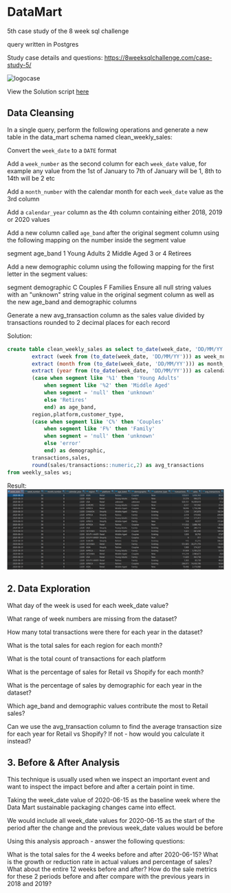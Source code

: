# DataMart
5th case study of the 8 week sql challenge

query written in Postgres


Study case details and questions: https://8weeksqlchallenge.com/case-study-5/

![logocase](https://8weeksqlchallenge.com/images/case-study-designs/5.png)

View the Solution script [here](https://github.com/EwaoluwaO/8-week-sql-challenge/blob/fc97a56282fb062f915f7da75b18fbad6ea7e19d/DataMart/DataMartScript.sql)
## Data Cleansing
In a single query, perform the following operations and generate a new table in the data_mart schema named clean_weekly_sales:

Convert the `week_date` to a `DATE` format

Add a `week_number` as the second column for each `week_date` value, for example any value from the 1st of January to 7th of January will be 1, 8th to 14th will be 2 etc

Add a `month_number` with the calendar month for each `week_date` value as the 3rd column

Add a `calendar_year` column as the 4th column containing either 2018, 2019 or 2020 values

Add a new column called `age_band` after the original segment column using the following mapping on the number inside the segment value

segment	age_band
1	Young Adults
2	Middle Aged
3 or 4	Retirees

Add a new demographic column using the following mapping for the first letter in the segment values:

segment	demographic
C	Couples
F	Families
Ensure all null string values with an "unknown" string value in the original segment column as well as the new age_band and demographic columns

Generate a new avg_transaction column as the sales value divided by transactions rounded to 2 decimal places for each record

Solution:
```sql
create table clean_weekly_sales as select to_date(week_date, 'DD/MM/YY') as week_date,
		extract (week from (to_date(week_date, 'DD/MM/YY'))) as week_number,
		extract (month from (to_date(week_date, 'DD/MM/YY'))) as month_number,
		extract (year from (to_date(week_date, 'DD/MM/YY'))) as calendar_year,
		(case when segment like '%1' then 'Young Adults'
			when segment like '%2' then 'Middle Aged'
			when segment = 'null' then 'unknown'
			else 'Retires'
			end) as age_band,
		region,platform,customer_type,
		(case when segment like 'C%' then 'Couples'
			when segment like 'F%' then 'Family'
			when segment = 'null' then 'unknown'
			else 'error'
			end) as demographic,
		transactions,sales,
		round(sales/transactions::numeric,2) as avg_transactions
from weekly_sales ws;
```
Result:
![table0](results/Table0.png)

## 2. Data Exploration
What day of the week is used for each week_date value?

What range of week numbers are missing from the dataset?

How many total transactions were there for each year in the dataset?

What is the total sales for each region for each month?

What is the total count of transactions for each platform

What is the percentage of sales for Retail vs Shopify for each month?

What is the percentage of sales by demographic for each year in the dataset?

Which age_band and demographic values contribute the most to Retail sales?

Can we use the avg_transaction column to find the average transaction size for each year for Retail vs Shopify? If not - how would you calculate it instead?
## 3. Before & After Analysis
This technique is usually used when we inspect an important event and want to inspect the impact before and after a certain point in time.

Taking the week_date value of 2020-06-15 as the baseline week where the Data Mart sustainable packaging changes came into effect.

We would include all week_date values for 2020-06-15 as the start of the period after the change and the previous week_date values would be before

Using this analysis approach - answer the following questions:

What is the total sales for the 4 weeks before and after 2020-06-15? What is the growth or reduction rate in actual values and percentage of sales?
What about the entire 12 weeks before and after?
How do the sale metrics for these 2 periods before and after compare with the previous years in 2018 and 2019?
